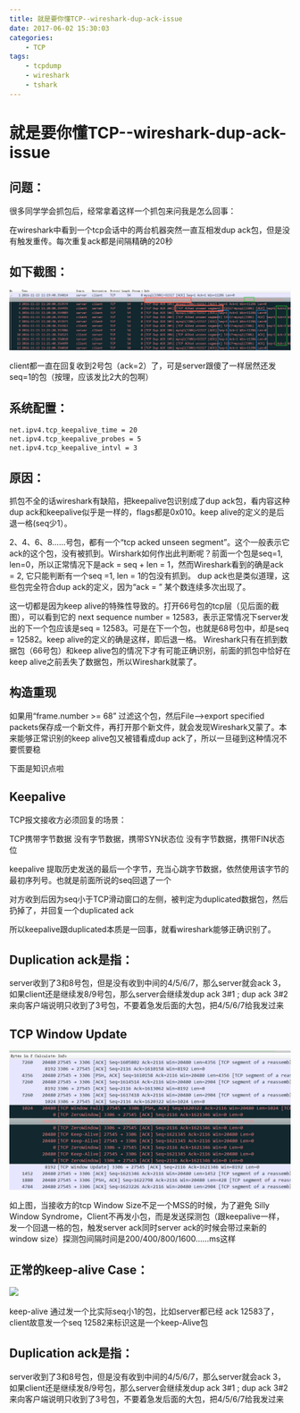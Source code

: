 ```yaml
---
title: 就是要你懂TCP--wireshark-dup-ack-issue
date: 2017-06-02 15:30:03
categories:
    - TCP
tags:
    - tcpdump
    - wireshark
    - tshark
---
```


# 就是要你懂TCP--wireshark-dup-ack-issue

## 问题：

很多同学学会抓包后，经常拿着这样一个抓包来问我是怎么回事：

在wireshark中看到一个tcp会话中的两台机器突然一直互相发dup ack包，但是没有触发重传。每次重复ack都是间隔精确的20秒

## 如下截图：

![](/images/951413iMgBlog/bm3W68Q.png)


client都一直在回复收到2号包（ack=2）了，可是server跟傻了一样居然还发seq=1的包（按理，应该发比2大的包啊）

## 系统配置：

    net.ipv4.tcp_keepalive_time = 20
    net.ipv4.tcp_keepalive_probes = 5
    net.ipv4.tcp_keepalive_intvl = 3

## 原因：
抓包不全的话wireshark有缺陷，把keepalive包识别成了dup ack包，看内容这种dup ack和keepalive似乎是一样的，flags都是0x010。keep alive的定义的是后退一格(seq少1）。

2、4、6、8……号包，都有一个“tcp acked unseen segment”。这个一般表示它ack的这个包，没有被抓到。Wirshark如何作出此判断呢？前面一个包是seq=1, len=0，所以正常情况下是ack = seq + len = 1，然而Wireshark看到的确是ack = 2, 它只能判断有一个seq =1, len = 1的包没有抓到。
dup ack也是类似道理，这些包完全符合dup ack的定义，因为“ack = ” 某个数连续多次出现了。

这一切都是因为keep alive的特殊性导致的。打开66号包的tcp层（见后面的截图），可以看到它的 next sequence number = 12583，表示正常情况下server发出的下一个包应该是seq = 12583。可是在下一个包，也就是68号包中，却是seq = 12582。keep alive的定义的确是这样，即后退一格。
Wireshark只有在抓到数据包（66号包）和keep alive包的情况下才有可能正确识别，前面的抓包中恰好在keep alive之前丢失了数据包，所以Wireshark就蒙了。

## 构造重现
如果用“frame.number >= 68” 过滤这个包，然后File-->export specified packets保存成一个新文件，再打开那个新文件，就会发现Wireshark又蒙了。本来能够正常识别的keep alive包又被错看成dup ack了，所以一旦碰到这种情况不要慌要稳

下面是知识点啦

## Keepalive

TCP报文接收方必须回复的场景：

TCP携带字节数据
没有字节数据，携带SYN状态位
没有字节数据，携带FIN状态位


keepalive 提取历史发送的最后一个字节，充当心跳字节数据，依然使用该字节的最初序列号。也就是前面所说的seq回退了一个



对方收到后因为seq小于TCP滑动窗口的左侧，被判定为duplicated数据包，然后扔掉了，并回复一个duplicated ack

所以keepalive跟duplicated本质是一回事，就看wireshark能够正确识别了。



## Duplication ack是指：


server收到了3和8号包，但是没有收到中间的4/5/6/7，那么server就会ack 3，如果client还是继续发8/9号包，那么server会继续发dup ack 3#1 ; dup ack 3#2 来向客户端说明只收到了3号包，不要着急发后面的大包，把4/5/6/7给我发过来



## TCP Window Update

![](/images/oss/1558941016099-bc4504f1-e9c7-4d84-85e1-a7f5c6554306.png)

如上图，当接收方的tcp Window Size不足一个MSS的时候，为了避免 Silly Window Syndrome，Client不再发小包，而是发送探测包（跟keepalive一样，发一个回退一格的包，触发server ack同时server ack的时候会带过来新的window size）探测包间隔时间是200/400/800/1600……ms这样




## 正常的keep-alive Case：
![](http://i.imgur.com/DsTWFZr.png)

keep-alive 通过发一个比实际seq小1的包，比如server都已经 ack 12583了，client故意发一个seq 12582来标识这是一个keep-Alive包

## Duplication ack是指：
server收到了3和8号包，但是没有收到中间的4/5/6/7，那么server就会ack 3，如果client还是继续发8/9号包，那么server会继续发dup ack 3#1 ; dup ack 3#2 来向客户端说明只收到了3号包，不要着急发后面的大包，把4/5/6/7给我发过来
